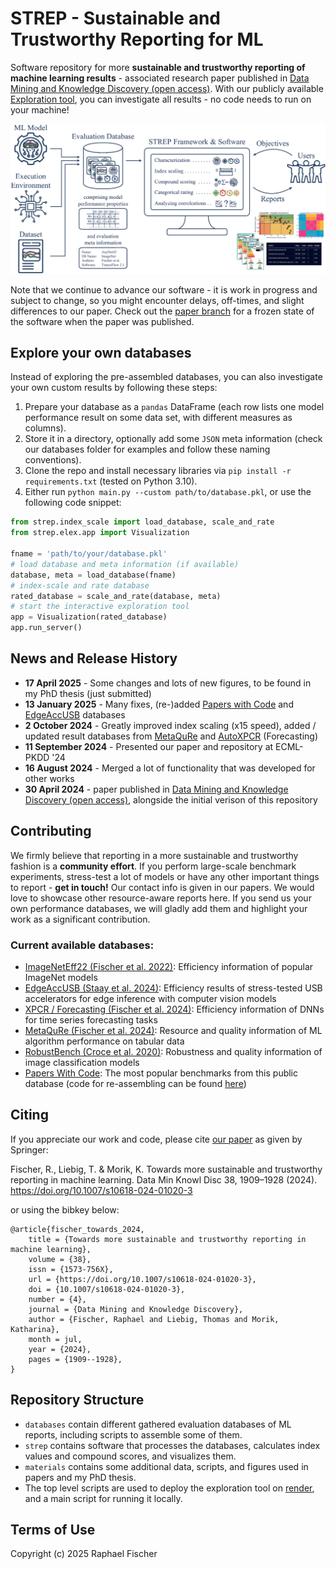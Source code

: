 # STREP - Sustainable and Trustworthy Reporting for ML

Software repository for more **sustainable and trustworthy reporting of machine learning results** - associated research paper published in [Data Mining and Knowledge Discovery (open access)](https://link.springer.com/article/10.1007/s10618-024-01020-3). With our publicly available [Exploration tool](https://strep.onrender.com), you can investigate all results - no code needs to run on your machine!

![Framework Overview](./materials/dissertation/figures/manual/ch3_framework.png)

Note that we continue to advance our software - it is work in progress and subject to change, so you might encounter delays, off-times, and slight differences to our paper. Check out the [paper branch](https://github.com/raphischer/strep/tree/paper) for a frozen state of the software when the paper was published.

## Explore your own databases
Instead of exploring the pre-assembled databases, you can also investigate your own custom results by following these steps:
1. Prepare your database as a `pandas` DataFrame (each row lists one model performance result on some data set, with different measures as columns). 
2. Store it in a directory, optionally add some `JSON` meta information (check our databases folder for examples and follow these naming conventions).
3. Clone the repo and install necessary libraries via `pip install -r requirements.txt` (tested on Python 3.10).
4. Either run `python main.py --custom path/to/database.pkl`, or use the following code snippet:
```python
from strep.index_scale import load_database, scale_and_rate
from strep.elex.app import Visualization

fname = 'path/to/your/database.pkl'
# load database and meta information (if available)
database, meta = load_database(fname)
# index-scale and rate database
rated_database = scale_and_rate(database, meta)
# start the interactive exploration tool
app = Visualization(rated_database)
app.run_server()
```

## News and Release History
- **17 April 2025** - Some changes and lots of new figures, to be found in my PhD thesis (just submitted)
- **13 January 2025** - Many fixes, (re-)added [Papers with Code](https://paperswithcode.com/) and [EdgeAccUSB](https://github.com/raphischer/edge-acc) databases
- **2 October 2024** - Greatly improved index scaling (x15 speed), added / updated result databases from [MetaQuRe](https://github.com/raphischer/metaqure) and [AutoXPCR](https://github.com/raphischer/xpcr) (Forecasting)
- **11 September 2024** - Presented our paper and repository at ECML-PKDD '24
- **16 August 2024** - Merged a lot of functionality that was developed for other works
- **30 April 2024** - paper published in [Data Mining and Knowledge Discovery (open access)](https://link.springer.com/article/10.1007/s10618-024-01020-3), alongside the initial verison of this repository

## Contributing
We firmly believe that reporting in a more sustainable and trustworthy fashion is a **community effort**. 
If you perform large-scale benchmark experiments, stress-test a lot of models or have any other important things to report - **get in touch!** Our contact info is given in our papers.
We would love to showcase other resource-aware reports here. If you send us your own performance databases, we will gladly add them and highlight your work as a significant contribution.

### Current available databases:
- [ImageNetEff22 (Fischer et al. 2022)](https://github.com/raphischer/imagenet-energy-efficiency): Efficiency information of popular ImageNet models
- [EdgeAccUSB (Staay et al. 2024)](https://github.com/raphischer/edge-acc): Efficiency results of stress-tested USB accelerators for edge inference with computer vision models
- [XPCR / Forecasting (Fischer et al. 2024)](https://github.com/raphischer/xpcr): Efficiency information of DNNs for time series forecasting tasks
- [MetaQuRe (Fischer et al. 2024)](https://github.com/raphischer/metaqure): Resource and quality information of ML algorithm performance on tabular data
- [RobustBench (Croce et al. 2020)](https://robustbench.github.io/): Robustness and quality information of image classification models
- [Papers With Code](https://paperswithcode.com/): The most popular benchmarks from this public database (code for re-assembling can be found [here](./databases/paperswithcode))

## Citing

If you appreciate our work and code, please cite [our paper](https://doi.org/10.1007/s10618-024-01020-3) as given by Springer:

Fischer, R., Liebig, T. & Morik, K. Towards more sustainable and trustworthy reporting in machine learning. Data Min Knowl Disc 38, 1909–1928 (2024). https://doi.org/10.1007/s10618-024-01020-3

or using the bibkey below:

```
@article{fischer_towards_2024,
	title = {Towards more sustainable and trustworthy reporting in machine learning},
	volume = {38},
	issn = {1573-756X},
	url = {https://doi.org/10.1007/s10618-024-01020-3},
	doi = {10.1007/s10618-024-01020-3},
	number = {4},
	journal = {Data Mining and Knowledge Discovery},
	author = {Fischer, Raphael and Liebig, Thomas and Morik, Katharina},
	month = jul,
	year = {2024},
	pages = {1909--1928},
}
```

## Repository Structure
- `databases` contain different gathered evaluation databases of ML reports, including scripts to assemble some of them.
- `strep` contains software that processes the databases, calculates index values and compound scores, and visualizes them.
- `materials` contains some additional data, scripts, and figures used in papers and my PhD thesis.
- The top level scripts are used to deploy the exploration tool on [render](https://dashboard.render.com/), and a main script for running it locally.

## Terms of Use
Copyright (c) 2025 Raphael Fischer